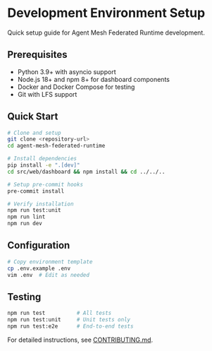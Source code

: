 # Development Environment Setup

Quick setup guide for Agent Mesh Federated Runtime development.

## Prerequisites

- Python 3.9+ with asyncio support
- Node.js 18+ and npm 8+ for dashboard components  
- Docker and Docker Compose for testing
- Git with LFS support

## Quick Start

```bash
# Clone and setup
git clone <repository-url>
cd agent-mesh-federated-runtime

# Install dependencies
pip install -e ".[dev]"
cd src/web/dashboard && npm install && cd ../../..

# Setup pre-commit hooks
pre-commit install

# Verify installation
npm run test:unit
npm run lint
npm run dev
```

## Configuration

```bash
# Copy environment template
cp .env.example .env
vim .env  # Edit as needed
```

## Testing

```bash
npm run test          # All tests
npm run test:unit     # Unit tests only
npm run test:e2e      # End-to-end tests
```

For detailed instructions, see [CONTRIBUTING.md](../CONTRIBUTING.md).
